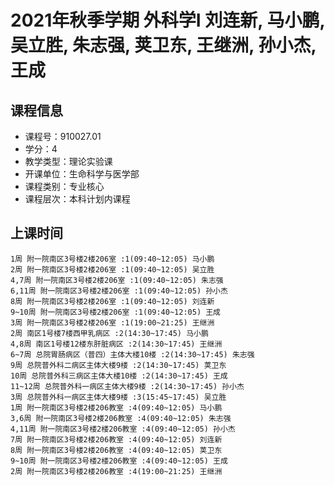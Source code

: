 # 2021年秋季学期 外科学I 刘连新, 马小鹏, 吴立胜, 朱志强, 荚卫东, 王继洲, 孙小杰, 王成






## 课程信息

- 课程号：910027.01
- 学分：4
- 教学类型：理论实验课
- 开课单位：生命科学与医学部
- 课程类别：专业核心
- 课程层次：本科计划内课程

## 上课时间

```
1周 附一院南区3号楼2楼206室 :1(09:40~12:05) 马小鹏
2周 附一院南区3号楼2楼206室 :1(09:40~12:05) 吴立胜
4,7周 附一院南区3号楼2楼206室 :1(09:40~12:05) 朱志强
6,11周 附一院南区3号楼2楼206室 :1(09:40~12:05) 孙小杰
8周 附一院南区3号楼2楼206室 :1(09:40~12:05) 刘连新
9~10周 附一院南区3号楼2楼206室 :1(09:40~12:05) 王成
3周 附一院南区3号楼2楼206室 :1(19:00~21:25) 王继洲
2周 南区1号楼7楼西甲乳病区 :2(14:30~17:45) 马小鹏
4,8周 南区1号楼12楼东肝脏病区 :2(14:30~17:45) 王继洲
6~7周 总院胃肠病区（普四）主体大楼10楼 :2(14:30~17:45) 朱志强
9周 总院普外科二病区主体大楼9楼 :2(14:30~17:45) 荚卫东
10周 总院普外科三病区主体大楼10楼 :2(14:30~17:45) 王成
11~12周 总院普外科一病区主体大楼9楼 :2(14:30~17:45) 孙小杰
3周 总院普外科一病区主体大楼9楼 :3(15:45~17:45) 吴立胜
1周 附一院南区3号楼2楼206教室 :4(09:40~12:05) 马小鹏
3,6周 附一院南区3号楼2楼206教室 :4(09:40~12:05) 朱志强
4,11周 附一院南区3号楼2楼206教室 :4(09:40~12:05) 孙小杰
7周 附一院南区3号楼2楼206教室 :4(09:40~12:05) 刘连新
8周 附一院南区3号楼2楼206教室 :4(09:40~12:05) 荚卫东
9~10周 附一院南区3号楼2楼206教室 :4(09:40~12:05) 王成
2周 附一院南区3号楼2楼206教室 :4(19:00~21:25) 王继洲
```

